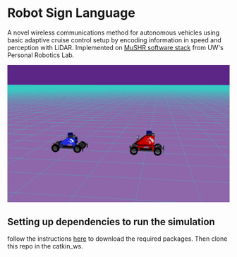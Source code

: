 # Robot Sign Language 
A novel wireless communications method for autonomous vehicles using basic adaptive cruise control setup 
by encoding information in speed and perception with LiDAR. Implemented on [MuSHR software stack](mushr.io) from UW's Personal 
Robotics Lab.

![demo](wireless.png)

 


## Setting up dependencies to run the simulation 
follow the instructions [here](https://mushr.io/tutorials/quickstart/) to download the required packages. 
Then clone this repo in the catkin_ws. 

